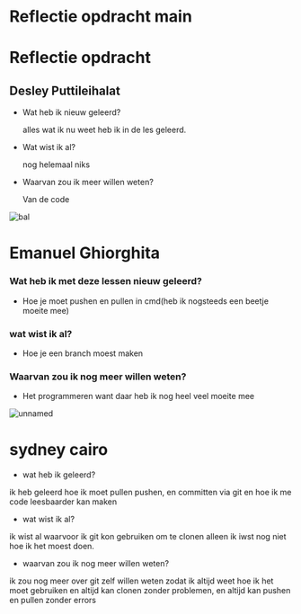 # Reflectie opdracht main

# Reflectie opdracht
## Desley Puttileihalat

- Wat heb ik nieuw geleerd?

  alles wat ik nu weet heb ik in de les geleerd.
- Wat wist ik al?

  nog helemaal niks

- Waarvan zou ik meer willen weten?

  Van de code


![bal](https://github.com/Desley7/Reflectieopdracht/assets/144898896/390ad5d5-b5e2-4e5b-95a8-9bdef8845f5c)



# Emanuel Ghiorghita
### Wat heb ik met deze lessen nieuw geleerd?
- Hoe je moet pushen en pullen in cmd(heb ik nogsteeds een beetje moeite mee)

### wat wist ik al? 
- Hoe je een branch moest maken

### Waarvan zou ik nog meer willen weten?
- Het programmeren want daar heb ik nog heel veel moeite mee

![unnamed](https://github.com/Desley7/Reflectieopdracht/assets/144899298/6653aebe-5200-4242-aee8-9bd087f45f64)



# sydney cairo
 - wat heb ik geleerd?
  
  ik heb geleerd hoe ik moet pullen pushen, en committen via git en hoe ik me code leesbaarder kan maken

  - wat wist ik al?
 
  ik wist al waarvoor ik git kon gebruiken om te clonen alleen ik iwst nog niet hoe ik het moest doen.

 - waarvan zou ik nog meer willen weten?

   
ik zou nog meer over git zelf willen weten zodat ik altijd weet hoe ik het moet gebruiken en altijd kan clonen zonder problemen, en altijd kan pushen en pullen zonder errors 
